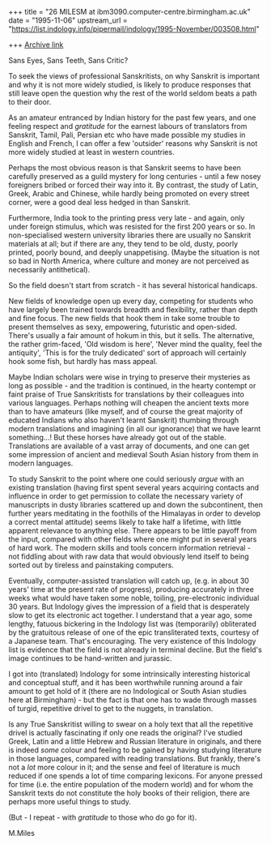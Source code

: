 +++
title = "26 MILESM at ibm3090.computer-centre.birmingham.ac.uk"
date = "1995-11-06"
upstream_url = "https://list.indology.info/pipermail/indology/1995-November/003508.html"

+++
[Archive link](https://list.indology.info/pipermail/indology/1995-November/003508.html)

Sans Eyes, Sans Teeth, Sans Critic?

To seek the views of professional Sanskritists, on why Sanskrit is
important and why it is not more widely studied, is likely to produce
responses that still leave open the question why the rest of the world
seldom beats a path to their door.

As an amateur entranced by Indian history for the past few years, and one
feeling respect and  *gratitude*  for the earnest labours of translators
from Sanskrit, Tamil, Pali, Persian etc who have made possible my studies
in English and French, I can offer a few 'outsider' reasons why Sanskrit is
not more widely studied at least in western countries.

Perhaps the most obvious reason is that Sanskrit seems to have been
carefully preserved as a guild mystery for long centuries - until a few
nosey foreigners bribed or forced their way into it. By contrast, the study
of Latin, Greek, Arabic and Chinese, while hardly being promoted on every
street corner, were a good deal less hedged in than Sanskrit.

Furthermore, India took to the printing press very late - and again, only
under foreign stimulus, which was resisted for the first 200 years or so.
In non-specialised western university libraries there are usually no
Sanskrit materials at all; but if there are any, they tend to be old,
dusty, poorly printed, poorly bound, and deeply unappetising. (Maybe the
situation is not so bad in North America, where culture and money are not
perceived as necessarily antithetical).

So the field doesn't start from scratch - it has several historical
handicaps.

New fields of knowledge open up every day, competing for students who have
largely been trained towards breadth and flexibility, rather than depth and
fine focus. The new fields that hook them in take some trouble to present
themselves as sexy, empowering, futuristic and open-sided. There's usually
a fair amount of hokum in this, but it sells. The alternative, the rather
grim-faced, 'Old wisdom is here', 'Never mind the quality, feel the
antiquity', 'This is for the truly dedicated' sort of approach will
certainly hook some fish, but hardly has mass appeal.

Maybe Indian scholars were wise in trying to preserve their mysteries as
long as possible - and the tradition is continued, in the hearty contempt
or faint praise of True Sanskritists for translations by their colleagues
into various languages. Perhaps nothing will cheapen the ancient texts more
than to have amateurs  (like myself, and of course the great majority of
educated Indians who also haven't learnt Sanskrit)  thumbing through modern
translations and imagining (in all our ignorance) that we have learnt
something...!  But these horses have already got out of the stable.
Translations are available of a vast array of documents, and one can get
some impression of ancient and medieval South Asian history from them in
modern languages.

To study Sanskrit to the point where one could seriously _argue_ with an
existing translation (having first spent several years acquiring contacts
and influence in order to get permission to collate the necessary variety
of manuscripts in dusty libraries scattered up and down the subcontinent,
then further years meditating in the foothills of the Himalayas in order to
develop a correct mental attitude) seems likely to take half a lifetime,
with little apparent relevance to anything else. There appears to be little
payoff from the input, compared with other fields where one might put in
several years of hard work. The modern skills and tools concern information
retrieval - not fiddling about with raw data that would obviously lend
itself to being sorted out by tireless and painstaking computers.

Eventually, computer-assisted translation will catch up, (e.g. in about 30
years' time at the present rate of progress), producing accurately in three
weeks what would have taken some noble, toiling, pre-electronic individual
30 years. But Indology gives the impression of a field that is desperately
slow to get its electronic act together. I understand that a year ago, some
lengthy, fatuous bickering in the Indology list was  (temporarily)
obliterated by the gratuitous release of one of the epic transliterated
texts, courtesy of a Japanese team. That's encouraging. The very existence
of this Indology list is evidence that the field is not already in terminal
decline. But the field's image continues to be hand-written and jurassic.

I got into (translated) Indology for some intrinsically interesting
historical and conceptual stuff, and it has been worthwhile running around
a fair amount to get hold of it (there are no Indological or South Asian
studies here at Birmingham) -  but the fact is that one has to wade through
masses of turgid, repetitive drivel to get to the nuggets, in translation.

Is any True Sanskritist willing to swear on a holy text that all the
repetitive drivel is actually fascinating if only one reads the original?
I've studied Greek, Latin and a little Hebrew and Russian literature in
originals, and there is indeed  *some*  colour and feeling to be gained by
having studying literature in those languages, compared with reading
translations. But frankly, there's not a  *lot*  more colour in it; and the
sense and feel of literature is much reduced if one spends a lot of time
comparing lexicons.  For anyone pressed for time  (i.e. the entire
population of the modern world) and for whom the Sanskrit texts do not
constitute the holy books of their religion,  there are perhaps more useful
things to study.

(But - I repeat - with *gratitude* to those who do go for it).

M.Miles













